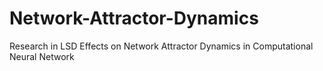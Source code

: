 # Network-Attractor-Dynamics
Research in LSD Effects on Network Attractor Dynamics in Computational Neural Network 

